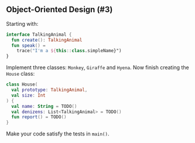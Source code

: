 ## Object-Oriented Design (#3)

Starting with:

```kotlin
interface TalkingAnimal {
  fun create(): TalkingAnimal
  fun speak() =
    trace("I'm a ${this::class.simpleName}")
}
```

Implement three classes: `Monkey`, `Giraffe` and `Hyena`. Now finish creating
the `House` class:

```kotlin
class House(
  val prototype: TalkingAnimal,
  val size: Int
) {
  val name: String = TODO()
  val denizens: List<TalkingAnimal> = TODO()
  fun report() = TODO()
}
```

Make your code satisfy the tests in `main()`.